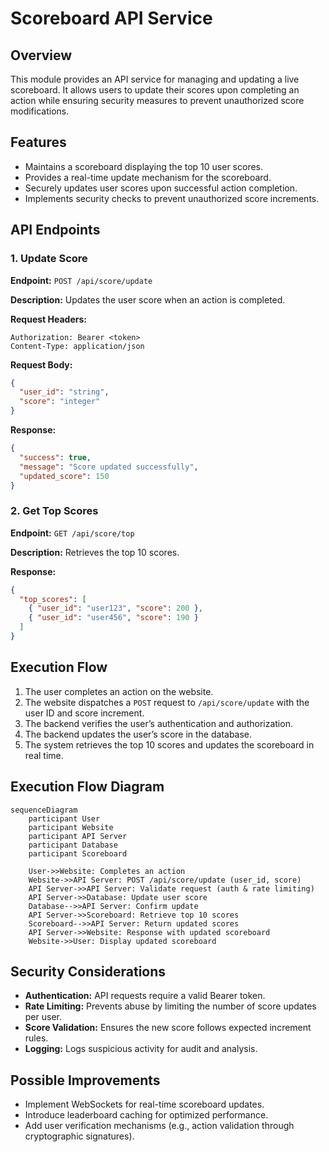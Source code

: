 # Scoreboard API Service

## Overview
This module provides an API service for managing and updating a live scoreboard. It allows users to update their scores upon completing an action while ensuring security measures to prevent unauthorized score modifications.

## Features
- Maintains a scoreboard displaying the top 10 user scores.
- Provides a real-time update mechanism for the scoreboard.
- Securely updates user scores upon successful action completion.
- Implements security checks to prevent unauthorized score increments.

## API Endpoints

### 1. Update Score
**Endpoint:** `POST /api/score/update`

**Description:** Updates the user score when an action is completed.

**Request Headers:**
```http
Authorization: Bearer <token>
Content-Type: application/json
```

**Request Body:**
```json
{
  "user_id": "string",  
  "score": "integer"
}
```

**Response:**
```json
{
  "success": true,
  "message": "Score updated successfully",
  "updated_score": 150
}
```

### 2. Get Top Scores
**Endpoint:** `GET /api/score/top`

**Description:** Retrieves the top 10 scores.

**Response:**
```json
{
  "top_scores": [
    { "user_id": "user123", "score": 200 },
    { "user_id": "user456", "score": 190 }
  ]
}
```

## Execution Flow
1. The user completes an action on the website.
2. The website dispatches a `POST` request to `/api/score/update` with the user ID and score increment.
3. The backend verifies the user’s authentication and authorization.
4. The backend updates the user’s score in the database.
5. The system retrieves the top 10 scores and updates the scoreboard in real time.

## Execution Flow Diagram
```mermaid
sequenceDiagram
    participant User
    participant Website
    participant API Server
    participant Database
    participant Scoreboard

    User->>Website: Completes an action
    Website->>API Server: POST /api/score/update (user_id, score)
    API Server->>API Server: Validate request (auth & rate limiting)
    API Server->>Database: Update user score
    Database-->>API Server: Confirm update
    API Server->>Scoreboard: Retrieve top 10 scores
    Scoreboard-->>API Server: Return updated scores
    API Server->>Website: Response with updated scoreboard
    Website->>User: Display updated scoreboard
```

## Security Considerations
- **Authentication:** API requests require a valid Bearer token.
- **Rate Limiting:** Prevents abuse by limiting the number of score updates per user.
- **Score Validation:** Ensures the new score follows expected increment rules.
- **Logging:** Logs suspicious activity for audit and analysis.

## Possible Improvements
- Implement WebSockets for real-time scoreboard updates.
- Introduce leaderboard caching for optimized performance.
- Add user verification mechanisms (e.g., action validation through cryptographic signatures).